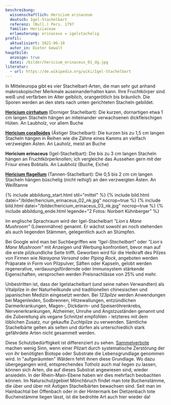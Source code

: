 ```yaml
---
beschreibung:
  wissenschaftlich: Hericium erinaceum
  deutsch: Igel-Stachelbart
  referenz: (Bull.) Pers. 1797
  familie: Hericiaceae
  erlaeuterung: erinaceus = igelstachelig
profil:
  aktualisiert: 2021-06-10
  autor_in: Dieter Gewalt
hauptbild:
  anzeige: true
  datei: /bilder/hericium_erinaceus_01_dg.jpg
literatur:
  - url: https://de.wikipedia.org/wiki/Igel-Stachelbart
---
```

In Mitteleuropa gibt es vier Stachelbart-Arten, die man sehr gut anhand makroskopischer Merkmale auseinanderhalten kann. Ihre Fruchtkörper sind weiß und verfärben im Alter gelblich, orangerötlich bis bräunlich. Die Sporen werden an den stets nach unten gerichteten Stacheln gebildet.

**[Hericium cirrhatum](/pilze/hericium-cirrhatum-dorniger-stachelbart)** (Dorniger Stachelbart): Die kurzen, dornartigen etwa 1 cm langen Stacheln hängen an miteinander verwachsenen dickfleischigen Hüten. An Laubholz, vor allem Buche 

**[Hericium coralloides](/pilze/hericium-coralloides-ästiger-stachelbart)** (Ästiger Stachelbart): Die kurzen bis zu 1,5 cm langen Stacheln hängen in Reihen wie die Zähne eines Kamms an vielfach verzweigten Ästen. An Lauholz, meist an Buche

**Hericium erinaceus** (Igel-Stachelbart): Die bis zu 3 cm langen Stacheln hängen an Fruchtkörperknollen; ich vergleiche das Aussehen gern mit der Frisur eines Bobtails. An Laubholz (Buche, Eiche)

**[Hericium flagellum](/pilze/hericium-flagellum-tannenstachelbart)** (Tannen-Stachelbart): Die 0,5 bis 2 cm cm langen Stacheln hängen büschelig (nicht reihig!) an den verzweigten Ästen. An Weißtanne

{% include abbildung_start.html stil="mittel" %}
{% include bild.html datei="/bilder/hericium_erinaceus_02_nk.jpg" nocrop=true %}
{% include bild.html datei="/bilder/hericium_erinaceus_03_nk.jpg" nocrop=true %}
{% include abbildung_ende.html legende="2 Fotos: Norbert Kühnberger" %}

Im englische Sprachraum wird der Igel-Stachelbart *"Lion´s Mane Mushroom"* (Löwenmähne) genannt. Er wächst sowohl an noch stehenden als auch liegenden Stämmen, gelegentlich auch an Stümpfen. 

Bei Google wird man bei Suchbegriffen wie *"Igel-Stachelbart"* oder *"Lion´s Mane Mushroom"* mit Anzeigen und Werbung konfrontiert, bevor man auf die erste pilzkundliche Seite trifft. Geworben wird für die Heilkraft des Pilzes von Firmen wie *Narayana Versand* oder *Piping Rock*, angeboten werden Präparate in Form von Pilzpulver, Säften oder Kapseln, gelobt werden regenerative, verdauungsfördernde oder Immunsystem stärkende Eigenschaften, versprochen werden Preisnachlässe von 25% und mehr.

Unbestritten ist, dass der Igelstachelbart (und seine nahen Verwandten) als Vitalpilze in der Naturheilkunde und traditionellen chinesischen und japanischen Medizin eingesetzt werden. Bei *123pilze* werden Anwendungen bei Magenleiden, Sodbrennen, Hitzewallungen, entzündlichen Darmerkrankungen, Magen-, Dickdarm- und Speiseröhrenkrebs, Nervenerkrankungen, Alzheimer, Unruhe und Angstzuständen genannt und die Zubereitung als vegane Schnitzel empfohlen - letzteres mit dem löblichen Zusatz, nur gekaufte Zuchtpilze zu verwenden. Sämtliche Stachelbärte gelten als selten und dürfen als unterschiedlich stark gefährdete Arten nicht gesammelt werden. 

Diese Schutzbedürftigkeit ist differenziert zu sehen. [Sammelverbote](/artikel/über-sinn-und-unsinn-von-sammelverboten.html) machen wenig Sinn, wenn einer Pilzart durch systematische Zerstörung der von ihr benötigten Biotope oder Substrate die Lebensgrundlage genommen wird. In "aufgeräumten" Wäldern fehlt ihnen diese Grundlage. Wo dazu übergegangen wird, entsprechendes Totholz auch mal liegen zu lassen, können sich Arten, die auf dieses Substrat angewiesen sind, wieder ansiedeln. In der Rhein-Main-Ebene haben wir dies mehrfach beobachten können. Im Naturschutzgebiet Mönchbruch findet man tote Buchenstämme, die über und über mit Ästigen Stachelbärten bewachsen sind. Seit man im Hainbachtal bei Offenbach oder in der Hintermark bei Dietzenbach tote Buchenstämme liegen lässt, ist die bedrohte Art auch hier wieder da!